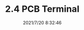 ﻿---
layout: post 
title: 2.4 PCB Terminal
is_home: true
tags: GRE DIN
categories: housing-terminal
overview: 
part_number: 0589-1
thumb_img: 
small_img: static/202107/589-20210720.jpg
date: 2021/7/20 8:32:46
---



